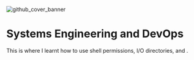 ![github_cover_banner]()
# Systems Engineering and DevOps

This is where I learnt how to use shell permissions, I/O directories, and .

